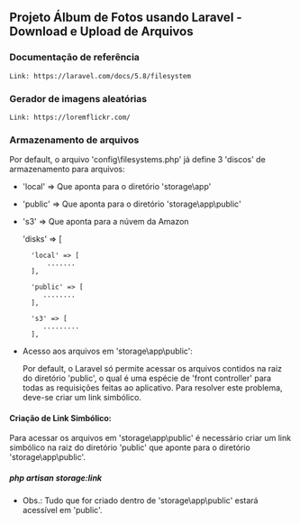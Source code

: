 ## Projeto Álbum de Fotos usando Laravel - Download e Upload de Arquivos 

### Documentação de referência

    Link: https://laravel.com/docs/5.8/filesystem

### Gerador de imagens aleatórias

    Link: https://loremflickr.com/

### Armazenamento de arquivos

Por default, o arquivo 'config\filesystems.php' já define 3 'discos' de armazenamento para arquivos:

- 'local'  =>  Que aponta para o diretório 'storage\app'
- 'public' =>  Que aponta para o diretório 'storage\app\public'
- 's3'     =>  Que aponta para a núvem da Amazon

    'disks' => [

        'local' => [
            .......
        ],

        'public' => [
           ........
        ],

        's3' => [
           .........
        ],

* Acesso aos arquivos em 'storage\app\public': 

  Por default, o Laravel só permite acessar os arquivos contidos na raiz 
  do diretório 'public', o qual é uma espécie de 'front controller' para
  todas as requisições feitas ao aplicativo.
  Para resolver este problema, deve-se criar um link simbólico.

#### Criação de Link Simbólico:
  Para acessar os arquivos em 'storage\app\public' é necessário
  criar um link simbólico na raiz do diretório 'public' que
  aponte para o diretório 'storage\app\public'.

  ##### php artisan storage:link

  - Obs.: Tudo que for criado dentro de 'storage\app\public' estará 
  acessível em 'public'.





